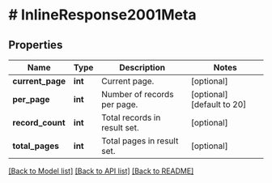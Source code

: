 # # InlineResponse2001Meta

## Properties

Name | Type | Description | Notes
------------ | ------------- | ------------- | -------------
**current_page** | **int** | Current page. | [optional]
**per_page** | **int** | Number of records per page. | [optional] [default to 20]
**record_count** | **int** | Total records in result set. | [optional]
**total_pages** | **int** | Total pages in result set. | [optional]

[[Back to Model list]](../../README.md#models) [[Back to API list]](../../README.md#endpoints) [[Back to README]](../../README.md)
